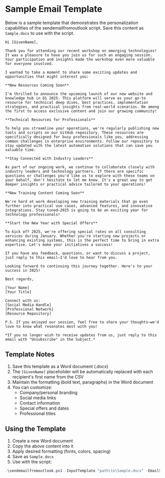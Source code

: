 # Sample Email Template

Below is a sample template that demonstrates the personalization capabilities of the sendemailfromoutlook script. Save this content as `Sample.docx` to use with the script.

```
Hi [GivenName],

Thank you for attending our recent workshop on emerging technologies! It was a pleasure to have you join us for such an engaging session. Your participation and insights made the workshop even more valuable for everyone involved.

I wanted to take a moment to share some exciting updates and opportunities that might interest you:

**New Resources Coming Soon**

I'm thrilled to announce the upcoming launch of our new website and knowledge hub in Q1 2025. This platform will serve as your go-to resource for technical deep dives, best practices, implementation strategies, and practical insights from real-world scenarios. Be among the first to access exclusive content and join our growing community!

**Technical Resources for Professionals**

To help you streamline your operations, we're regularly publishing new tools and scripts on our GitHub repository. These resources are specifically designed for busy professionals like you, addressing common challenges in enterprise environments. Follow our repository to stay updated with the latest automation solutions that can save you valuable time.

**Stay Connected with Industry Leaders**

As part of our ongoing work, we continue to collaborate closely with industry leaders and technology partners. If there are specific questions or challenges you'd like us to explore with these teams on your behalf, don't hesitate to let me know. It's a great way to get deeper insights or practical advice tailored to your operations!

**New Training Content Coming Soon**

We're hard at work developing new training materials that go even further into practical use cases, advanced features, and innovative integrations. Stay tuned—2025 is going to be an exciting year for technology professionals!

**Start the New Year with Special Offers**

To kick off 2025, we're offering special rates on all consulting services during January. Whether you're starting new projects or enhancing existing systems, this is the perfect time to bring in extra expertise. Let's make your initiatives a success!

If you have any feedback, questions, or want to discuss a project, just reply to this email—I'd love to hear from you.

Looking forward to continuing this journey together. Here's to your success in 2025!

Best regards,

[Your Name]
[Your Title]

Connect with us:
[Social Media Handle]
[Professional Network]
[Resource Repository]

P.S. If you enjoyed our session, feel free to share your thoughts—we'd love to know what resonates most with you!

*If you no longer wish to receive updates from us, just reply to this email with "Unsubscribe" in the Subject.*
```

## Template Notes

1. Save this template as a Word document (.docx)
2. The `[GivenName]` placeholder will be automatically replaced with each recipient's first name from the CSV
3. Maintain the formatting (bold text, paragraphs) in the Word document
4. You can customize:
   - Company/personal branding
   - Social media links
   - Contact information
   - Special offers and dates
   - Professional titles

## Using the Template

1. Create a new Word document
2. Copy the above content into it
3. Apply desired formatting (fonts, colors, spacing)
4. Save as `Sample.docx`
5. Use with the script:
```powershell
.\sendemailfromoutlook.ps1 -InputTemplate "path\to\Sample.docx" -EmailSubject "Workshop Follow-up" -InputCSV "path\to\recipients.csv"
```
